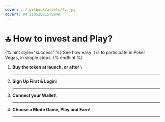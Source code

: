 ```yaml
---
cover: ../.gitbook/assets/fv.jpg
coverY: 84.21052631578948
---
```


# 🔝 How to invest and Play?

{% hint style="success" %}
See how easy it is to participate in Poker Vegas, in simple steps.
{% endhint %}

1. **Buy the token at launch, or after** \
   ****
2. **Sign Up First & Login**\
   ****
3. **Connect your Wallet**\
   ****
4. **Choose a Mode Game, Play and Earn**\
   ****
